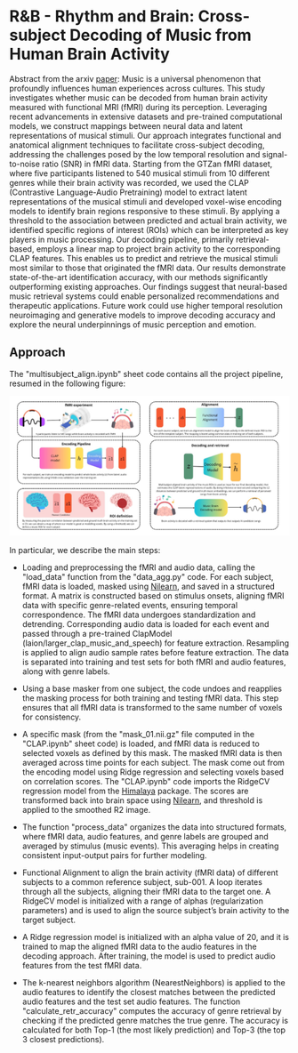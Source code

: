 # R&B - Rhythm and Brain: Cross-subject Decoding of Music from Human Brain Activity

Abstract from the arxiv [paper](https://arxiv.org/abs/2406.15537#:~:text=21%20Jun%202024%5D-,R%26B%20%2D%2D%20Rhythm%20and%20Brain%3A%20Cross%2Dsubject%20Decoding%20of,Music%20from%20Human%20Brain%20Activity&text=Music%20is%20a%20universal%20phenomenon,(fMRI)%20during%20its%20perception.): Music is a universal phenomenon that profoundly influences human experiences across cultures. This study investigates whether music can be decoded from human brain activity measured with functional MRI (fMRI) during its perception. Leveraging recent advancements in extensive datasets and pre-trained computational models, we construct mappings between neural data and latent representations of musical stimuli. Our approach integrates functional and anatomical alignment techniques to facilitate cross-subject decoding, addressing the challenges posed by the low temporal resolution and signal-to-noise ratio (SNR) in fMRI data. Starting from the GTZan fMRI dataset, where five participants listened to 540 musical stimuli from 10 different genres while their brain activity was recorded, we used the CLAP (Contrastive Language-Audio Pretraining) model to extract latent representations of the musical stimuli and developed voxel-wise encoding models to identify brain regions responsive to these stimuli. By applying a threshold to the association between predicted and actual brain activity, we identified specific regions of interest (ROIs) which can be interpreted as key players in music processing. Our decoding pipeline, primarily retrieval-based, employs a linear map to project brain activity to the corresponding CLAP features. This enables us to predict and retrieve the musical stimuli most similar to those that originated the fMRI data. Our results demonstrate state-of-the-art identification accuracy, with our methods significantly outperforming existing approaches. Our findings suggest that neural-based music retrieval systems could enable personalized recommendations and therapeutic applications. Future work could use higher temporal resolution neuroimaging and generative models to improve decoding accuracy and explore the neural underpinnings of music perception and emotion.

## Approach

The "multisubject_align.ipynb" sheet code contains all the project pipeline, resumed in the following figure:

![pipeline](figures/pipeline.jpeg)

In particular, we describe the main steps:

- Loading and preprocessing the fMRI and audio data, calling the "load_data" function from the "data_agg.py" code. For each subject, fMRI data is loaded, masked using [Nilearn](https://nilearn.github.io/dev/index.html), and saved in a structured format. A matrix is constructed based on stimulus onsets, aligning fMRI data with specific genre-related events, ensuring temporal correspondence. The fMRI data undergoes standardization and detrending. Corresponding audio data is loaded for each event and passed through a pre-trained ClapModel (laion/larger_clap_music_and_speech) for feature extraction. Resampling is applied to align audio sample rates before feature extraction. The data is separated into training and test sets for both fMRI and audio features, along with genre labels.

- Using a base masker from one subject, the code undoes and reapplies the masking process for both training and testing fMRI data. This step ensures that all fMRI data is transformed to the same number of voxels for consistency.

- A specific mask (from the "mask_01.nii.gz" file computed in the "CLAP.ipynb" sheet code) is loaded, and fMRI data is reduced to selected voxels as defined by this mask. The masked fMRI data is then averaged across time points for each subject. The mask come out from the encoding model using Ridge regression and selecting voxels based on correlation scores. The "CLAP.ipynb" code imports the RidgeCV regression model from the [Himalaya](https://gallantlab.org/himalaya/) package. The scores are transformed back into brain space using [Nilearn](https://nilearn.github.io/dev/index.html), and threshold is applied to the smoothed R2 image. 

- The function "process_data" organizes the data into structured formats, where fMRI data, audio features, and genre labels are grouped and averaged by stimulus (music events). This averaging helps in creating consistent input-output pairs for further modeling.

- Functional Alignment to align the brain activity (fMRI data) of different subjects to a common reference subject, sub-001. A loop iterates through all the subjects, aligning their fMRI data to the target one. A RidgeCV model is initialized with a range of alphas (regularization parameters) and is used to align the source subject’s brain activity to the target subject.

- A Ridge regression model is initialized with an alpha value of 20, and it is trained to map the aligned fMRI data to the audio features in the decoding approach. After training, the model is used to predict audio features from the test fMRI data. 

- The k-nearest neighbors algorithm (NearestNeighbors) is applied to the audio features to identify the closest matches between the predicted audio features and the test set audio features. The function "calculate_retr_accuracy" computes the accuracy of genre retrieval by checking if the predicted genre matches the true genre. The accuracy is calculated for both Top-1 (the most likely prediction) and Top-3 (the top 3 closest predictions).










